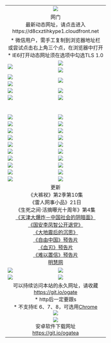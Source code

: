 ﻿<table>
  <tr></tr>
  <tr><td colspan=2 align=center><img src="https://cloud.githubusercontent.com/assets/11880933/13434984/f430fae2-e012-11e5-814f-c2df1e82b247.jpg" /></td></tr>
  <tr><td colspan=2 align=center>网门<br>最新动态网址，请点击进入
<br>https://d8cxztihkype1.cloudfront.net
    </td>
  </tr>
  <tr>
    <td colspan=2 align=center>* 微信用户，需手工复制到浏览器地址栏<br>或尝试点击右上角三个点，在浏览器中打开
    <br>* IE6打开动态网址须在选项中勾选TLS 1.0</td>
  </tr>
  <tr>
    <td rowspan=2><a href="https://d8cxztihkype1.cloudfront.net/ogUP.aspx?name=11DKC.mp4&list=11DKC" target="_blank"><img src="https://d8cxztihkype1.cloudfront.net/Up/11DKC1.jpg" /></a></td> 
    <td><div><a href="https://d8cxztihkype1.cloudfront.net/ogUP.aspx?name=LRWS.mp4&list=LRWS" target="_blank"><img src="https://d8cxztihkype1.cloudfront.net/Up/LRWS.jpg" /></a></td>
   </tr>
  <tr>
    <td><a href="https://d8cxztihkype1.cloudfront.net/ogNiceVedio.aspx" target="_blank"><img src="https://d8cxztihkype1.cloudfront.net/Up/11TGKDY.jpg" /></a></td>
  </tr>
  <tr>
    <td><a href="https://d8cxztihkype1.cloudfront.net/ogUP.aspx?name=JQR.mp4&count=2" target="_blank"><img src="https://d8cxztihkype1.cloudfront.net/Up/JQR.jpg" /></a></td>   
    <td rowspan=2><a href="https://d8cxztihkype1.cloudfront.net/ogUP.aspx?name=JP.mp4&count=9" target="_blank"><img src="https://d8cxztihkype1.cloudfront.net/Up/JP.jpg" /></td>
  </tr>
  <tr>
    <td><a href="https://d8cxztihkype1.cloudfront.net/ogUP.aspx?name=WH.mp4" target="_blank"><img src="https://d8cxztihkype1.cloudfront.net/Up/WH.jpg" /></a></td>
  </tr>
  <tr>
    <td><a href="https://d8cxztihkype1.cloudfront.net/ogUP.aspx?name=SSZJ.mp4&list=SSZJ" target="_blank"><img src="https://d8cxztihkype1.cloudfront.net/Up/SSZJ.jpg" /></a></td>
    <td><a href="https://d8cxztihkype1.cloudfront.net/ogUP.aspx?name=1XQK.mp4&count=13" target="_blank"><img src="https://d8cxztihkype1.cloudfront.net/Up/1XQK.jpg" /></a</td>
  </tr>
  <tr>
    <td><a href="https://d8cxztihkype1.cloudfront.net/ogUP.aspx?name=ZY.mp4&count=2015|16" target="_blank"><img src="https://d8cxztihkype1.cloudfront.net/Up/ZY.jpg" /></a</td>
    <td><a href="https://d8cxztihkype1.cloudfront.net/ogUP.aspx?name=XTFY.mp4&count=B|2,A|24" target="_blank"><img src="https://d8cxztihkype1.cloudfront.net/Up/XTFY.jpg" /></a></td>
  </tr>
  <tr height="40">
  </tr>
  <tr>
    <td><a href="https://d8cxztihkype1.cloudfront.net/ogUP.aspx?name=4SQQ.mp4&list=4SQQ" target="_blank"><img src="https://d8cxztihkype1.cloudfront.net/Up/4SQQ0.jpg"/></a></td>
    <td><a href="https://d8cxztihkype1.cloudfront.net/ogUP.aspx?name=4SHQ.mp4&list=4SHQ" target="_blank"><img src="https://d8cxztihkype1.cloudfront.net/Up/4SHQ0.jpg"/></a></td>
  </tr>
  <tr>
    <td><a href="https://d8cxztihkype1.cloudfront.net/ogUP.aspx?name=4SZG.mp4&list=4SZG" target="_blank"><img src="https://d8cxztihkype1.cloudfront.net/Up/4SZG0.jpg"/></a></td>
    <td><a href="https://d8cxztihkype1.cloudfront.net/ogUP.aspx?name=4SDJ.mp4&list=4SDJ" target="_blank"><img src="https://d8cxztihkype1.cloudfront.net/Up/4SDJ0.jpg"/></a></td>
  </tr>
  <tr>
    <td><a href="https://d8cxztihkype1.cloudfront.net/ogUP.aspx?name=4SGX.mp4&list=4SGX" target="_blank"><img src="https://d8cxztihkype1.cloudfront.net/Up/4SGX0.jpg"/></a></td>
    <td><a href="https://d8cxztihkype1.cloudfront.net/ogUP.aspx?name=4SHD.mp4&list=4SHD" target="_blank"><img src="https://d8cxztihkype1.cloudfront.net/Up/4SHD0.jpg"/></a></td>
  </tr>
  <tr>
    <td><a href="https://d8cxztihkype1.cloudfront.net/ogUP.aspx?name=4CTX.mp4&list=4CTX" target="_blank"><img src="https://d8cxztihkype1.cloudfront.net/Up/4CTX0.jpg"/></a></td>
    <td><a href="https://d8cxztihkype1.cloudfront.net/ogUP.aspx?name=4CWZ.mp4&list=4CWZ" target="_blank"><img src="https://d8cxztihkype1.cloudfront.net/Up/4CWZ0.jpg"/></a></td>
  </tr>
  <tr>
    <td><a href="https://d8cxztihkype1.cloudfront.net/onUP.aspx?name=https://d25hxnyejux8es.cloudfront.net/" target="_blank"><img src="https://d8cxztihkype1.cloudfront.net/Up/0DTW.jpg"/></a></td>
    <td><a href="https://d8cxztihkype1.cloudfront.net/onUP.aspx?name=https://d240ns8up8earz.cloudfront.net/acenter/" target="_blank"><img src="https://d8cxztihkype1.cloudfront.net/Up/0TDW.jpg" /></a></td>
  </tr>
  <tr>
    <td><a href="https://d8cxztihkype1.cloudfront.net/onUP.aspx?name=https://d4508d6vomz2p.cloudfront.net/gb/nsc413.htm" target="_blank"><img src="https://d8cxztihkype1.cloudfront.net/Up/0DJY.jpg" /></a></td>
    <td><a href="https://d8cxztihkype1.cloudfront.net/onUP.aspx?name=https://d3bxwq7vzudb5l.cloudfront.net/xtr/gb/prog204.html" target="_blank"><img src="https://d8cxztihkype1.cloudfront.net/Up/0XTR.jpg" /></a></td>
  </tr>
  <tr>
    <td><a href="https://d8cxztihkype1.cloudfront.net/onUP.aspx?name=https://d3aj00iefsmfgc.cloudfront.net/" target="_blank"><img src="https://d8cxztihkype1.cloudfront.net/Up/0MHW.jpg" /></a></td>
    <td><a href="https://d8cxztihkype1.cloudfront.net/onUP.aspx?name=https://d1sbg9daat0zu5.cloudfront.net/" target="_blank"><img src="https://d8cxztihkype1.cloudfront.net/Up/0ZJW.jpg" /></a></td>
  </tr>
  <tr>
    <td><a href="https://d8cxztihkype1.cloudfront.net/ogUP.aspx?name=0FG.zip" target="_blank"><img src="https://d8cxztihkype1.cloudfront.net/Up/0FG.jpg" /></a></td>
    <td><a href="https://d8cxztihkype1.cloudfront.net/ogUP.aspx?name=0FGA.apk" target="_blank"><img src="https://d8cxztihkype1.cloudfront.net/Up/0FGA.jpg" /></a></td>
  </tr>
  <tr>
    <td><a href="https://d8cxztihkype1.cloudfront.net/ogUP.aspx?name=0U.zip" target="_blank"><img src="https://d8cxztihkype1.cloudfront.net/Up/0U.jpg" /></a></td>
    <td><a href="https://d8cxztihkype1.cloudfront.net/ogUP.aspx?name=0UA.apk" target="_blank"><img src="https://d8cxztihkype1.cloudfront.net/Up/0UA.jpg" /></a></td>
  </tr>
  <tr>
    <td><a href="https://d8cxztihkype1.cloudfront.net/ogUP.aspx?name=0iPPOTV.zip" target="_blank"><img src="https://d8cxztihkype1.cloudfront.net/Up/0iPPOTV.jpg" /></a></td>
    <td><a href="https://d8cxztihkype1.cloudfront.net/ogUP.aspx?name=0iNTD.apk" target="_blank"><img src="https://d8cxztihkype1.cloudfront.net/Up/0iNTD.jpg" /></a></td>
  </tr>
  <tr>
    <td colspan=2 align=center>更新<br>
      《大裤衩》第2季第10集<br>
      《雷人网事小品》21日<br>
      《生死之间·活摘曝光十周年》第4集</a><br>
      <a href="https://d8cxztihkype1.cloudfront.net/ogUP.aspx?name=4TJDBZ.mp4" target="_blank">《天津大爆炸－中国社会的阴暗面》</a><br>
      <a href="https://d8cxztihkype1.cloudfront.net/ogUP.aspx?name=4LFZ.mp4" target="_blank">《国安李凤智公开退党》</a><br>
      <a href="https://d8cxztihkype1.cloudfront.net/ogUP.aspx?name=4DDZHDCS.mp4" target="_blank">《大地震后的沉思》</a><br>
      <a href="https://d8cxztihkype1.cloudfront.net/ogUP.aspx?name=11ZYZG0.mp4" target="_blank">《自由中国》预告片</a><br>
      <a href="https://d8cxztihkype1.cloudfront.net/ogUP.aspx?name=11XR.mp4" target="_blank">《血刃》预告片</a><br>
      <a href="https://d8cxztihkype1.cloudfront.net/ogUP.aspx?name=11NYZX.mp4&count=2" target="_blank">《难以置信》预告片</a><br>
      <a href="https://d8cxztihkype1.cloudfront.net/onUP.aspx?name=https://www.minghui.org/" target="_blank">明慧网</a></td>
    </td>
  </tr>
  <tr>
    <td><a href="https://d8cxztihkype1.cloudfront.net/ogNice.aspx" target="_blank"><img src="https://cloud.githubusercontent.com/assets/11880933/13720378/f84bb392-e841-11e5-8739-815049dd6ff8.jpg" /></a></td>
    <td><a href="https://d8cxztihkype1.cloudfront.net/onCO.aspx?ob=600事物&op=增删改&args=WH1~%23类型6新闻%7c%23类型6评论&mode=" target="_blank"><img src="https://cloud.githubusercontent.com/assets/11880933/13720380/04d76a16-e842-11e5-8833-e627daa88802.jpg" /></a></td> 
  </tr>
  <tr>
    <td><a href="https://d8cxztihkype1.cloudfront.net/ogDY.aspx" target="_blank"><img src="https://cloud.githubusercontent.com/assets/11880933/13720384/11817090-e842-11e5-9571-7dc2f1af9f42.jpg" /></a></td>
    <td><a href="https://d8cxztihkype1.cloudfront.net/ogST.aspx" target="_blank"><img src="https://cloud.githubusercontent.com/assets/11880933/13720385/1467ea3c-e842-11e5-86df-c96c9a556aaf.jpg" /></a></td> 
  </tr>
  <!--tr>
    <td colspan=2 align=center>
      <微信可扫描以下临时二维码<br/>https://bit.ly/1mBQHW8<br/><a href="https://d8cxztihkype1.cloudfront.net/Up/0WMGDL3.png" target="_blank"><img src="https://d8cxztihkype1.cloudfront.net/Up/0WMGD3.png"/></a>
  </tr-->
  <tr>
    <td colspan=2 align=center>可以持续访问本站的永久网址，请收藏<br/><a href="https://git.io/ogate" target="_blank">https://git.io/ogate</a><br/>* http后一定要跟s<br/>* 不支持IE 6、7、8，可选用<a href="http://www.odisk.org/Upload/0ChromePortable.zip">Chrome</a><br/><a href="https://d8cxztihkype1.cloudfront.net/Up/0WMGDL2.png" target="_blank"><img src="https://d8cxztihkype1.cloudfront.net/Up/0WMGD2.png"/></a></td>
  </tr>
  <tr>
    <td colspan=2 align=center><a href="https://d8cxztihkype1.cloudfront.net/ogUP.aspx?name=0oGate.apk" target="_blank"><img src="https://cloud.githubusercontent.com/assets/11880933/13720399/75e143ee-e842-11e5-9f0a-1421f423c80f.jpg" /></a><br>安卓软件下载网址<br><a href="https://git.io/ogatea">https://git.io/ogatea</a></td>
  </tr>
  <!--tr>
    <td colspan=2 align=center>可能失效的动态网址
    </td>
  </tr-->
</table>
